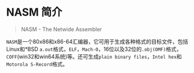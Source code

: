# NASM 简介

>   NASM - The Netwide Assembler



`NASM`是一个80x86和x86-64汇编器，它可用于生成各种格式的目标文件，包括Linux和\*BSD `a.out`格式，`ELF`，`Mach-O`，16位以及32位的`.obj(OMF)`格式，`COFF`(win32和win64系统)等。还可生成`plain binary files`，`Intel hex`和`Motorola S-Record`格式。



